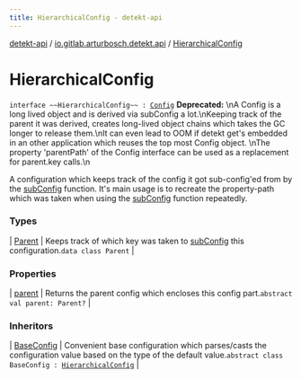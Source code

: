 ```yaml
---
title: HierarchicalConfig - detekt-api
---
```


[detekt-api](../../index.html) / [io.gitlab.arturbosch.detekt.api](../index.html) / [HierarchicalConfig](./index.html)

# HierarchicalConfig

`interface ~~HierarchicalConfig~~ : `[`Config`](../-config/index.html)
**Deprecated:** \nA Config is a long lived object and is derived via subConfig a lot.\nKeeping track of the parent it was derived, creates long-lived object chains which takes the GC longer to release them.\nIt can even lead to OOM if detekt get's embedded in an other application which reuses the top most Config object. \nThe property 'parentPath' of the Config interface can be used as a replacement for parent.key calls.\n

A configuration which keeps track of the config it got sub-config'ed from by the [subConfig](../-config/sub-config.html) function.
It's main usage is to recreate the property-path which was taken when using the [subConfig](../-config/sub-config.html) function repeatedly.

### Types

| [Parent](-parent/index.html) | Keeps track of which key was taken to [subConfig](../-config/sub-config.html) this configuration.`data class Parent` |

### Properties

| [parent](parent.html) | Returns the parent config which encloses this config part.`abstract val parent: Parent?` |

### Inheritors

| [BaseConfig](../../io.gitlab.arturbosch.detekt.api.internal/-base-config/index.html) | Convenient base configuration which parses/casts the configuration value based on the type of the default value.`abstract class BaseConfig : `[`HierarchicalConfig`](./index.html) |

